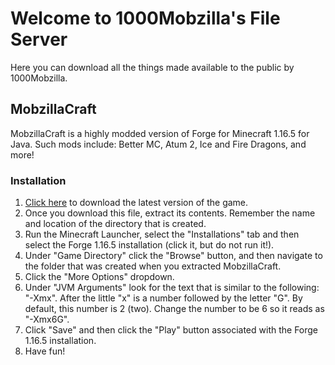 # Welcome to 1000Mobzilla's File Server

Here you can download all the things made available to the public by 1000Mobzilla.

## MobzillaCraft

MobzillaCraft is a highly modded version of Forge for Minecraft 1.16.5 for Java. Such mods include: Better MC, Atum 2, Ice and Fire Dragons, and more!

### Installation

1. [Click here](https://www.google.com) to download the latest version of the game.
2. Once you download this file, extract its contents. Remember the name and location of the directory that is created.
3. Run the Minecraft Launcher, select the "Installations" tab and then select the Forge 1.16.5 installation (click it, but do not run it!).
4. Under "Game Directory" click the "Browse" button, and then navigate to the folder that was created when you extracted MobzillaCraft.
5. Click the "More Options" dropdown.
6. Under "JVM Arguments" look for the text that is similar to the following: "-Xmx". After the little "x" is a number followed by the letter "G". By default, this number is 2 (two). Change the number to be 6 so it reads as "-Xmx6G".
7. Click "Save" and then click the "Play" button associated with the Forge 1.16.5 installation.
8. Have fun!

